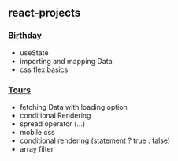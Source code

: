 ## react-projects

### [Birthday](https://react-project-birthday.netlify.app)

- useState
- importing and mapping Data
- css flex basics

### [Tours](https://tours-project-react.netlify.app)

- fetching Data with loading option
- conditional Rendering
- spread operator (...)
- mobile css
- conditional rendering (statement ? true : false)
- array filter
